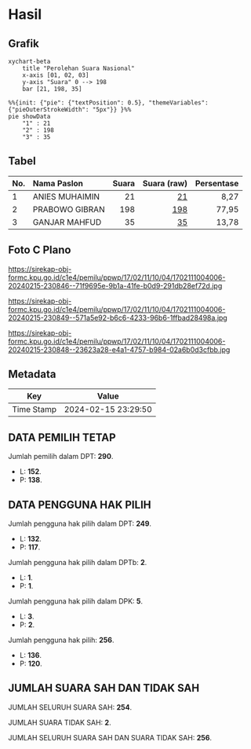 # Hasil

## Grafik

```mermaid
xychart-beta
    title "Perolehan Suara Nasional"
    x-axis [01, 02, 03]
    y-axis "Suara" 0 --> 198
    bar [21, 198, 35]
```

```mermaid
%%{init: {"pie": {"textPosition": 0.5}, "themeVariables": {"pieOuterStrokeWidth": "5px"}} }%%
pie showData
    "1" : 21
    "2" : 198
    "3" : 35
```

## Tabel

| No. | Nama Paslon    | Suara | Suara (raw) | Persentase |
|:--- |:-------------- | -----:| -----------:| ----------:|
| 1   | ANIES MUHAIMIN | 21    | [21][p-1]   | 8,27       |
| 2   | PRABOWO GIBRAN | 198   | [198][p-2]  | 77,95      |
| 3   | GANJAR MAHFUD  | 35    | [35][p-3]   | 13,78      |


[p-1]: https://github.com/gigit-pemilu/pemilu-2024/blob/main/pilpres/hitung-suara/sub/17-bengkulu/sub/02-rejang-lebong/sub/11-selupu-rejang/sub/1004-air-duku/sub/006-tps/sub/paslon-1.txt
[p-2]: https://github.com/gigit-pemilu/pemilu-2024/blob/main/pilpres/hitung-suara/sub/17-bengkulu/sub/02-rejang-lebong/sub/11-selupu-rejang/sub/1004-air-duku/sub/006-tps/sub/paslon-2.txt
[p-3]: https://github.com/gigit-pemilu/pemilu-2024/blob/main/pilpres/hitung-suara/sub/17-bengkulu/sub/02-rejang-lebong/sub/11-selupu-rejang/sub/1004-air-duku/sub/006-tps/sub/paslon-3.txt

## Foto C Plano

https://sirekap-obj-formc.kpu.go.id/c1e4/pemilu/ppwp/17/02/11/10/04/1702111004006-20240215-230846--71f9695e-9b1a-41fe-b0d9-291db28ef72d.jpg

https://sirekap-obj-formc.kpu.go.id/c1e4/pemilu/ppwp/17/02/11/10/04/1702111004006-20240215-230849--571a5e92-b6c6-4233-96b6-1ffbad28498a.jpg

https://sirekap-obj-formc.kpu.go.id/c1e4/pemilu/ppwp/17/02/11/10/04/1702111004006-20240215-230848--23623a28-e4a1-4757-b984-02a6b0d3cfbb.jpg


## Metadata

| Key        | Value               |
| ---------- | ------------------- |
| Time Stamp | 2024-02-15 23:29:50 |


## DATA PEMILIH TETAP

Jumlah pemilih dalam DPT: **290**.
 * L: **152**.
 * P: **138**.

## DATA PENGGUNA HAK PILIH

Jumlah pengguna hak pilih dalam DPT: **249**.
 * L: **132**.
 * P: **117**.

Jumlah pengguna hak pilih dalam DPTb: **2**.
 * L: **1**.
 * P: **1**.

Jumlah pengguna hak pilih dalam DPK: **5**.
 * L: **3**.
 * P: **2**.

Jumlah pengguna hak pilih: **256**.
 * L: **136**.
 * P: **120**.

## JUMLAH SUARA SAH DAN TIDAK SAH

JUMLAH SELURUH SUARA SAH: **254**.

JUMLAH SUARA TIDAK SAH: **2**.

JUMLAH SELURUH SUARA SAH DAN SUARA TIDAK SAH: **256**.



